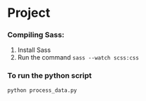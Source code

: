 # Project

### Compiling Sass:
1. Install Sass
2. Run the command `sass --watch scss:css`

### To run the python script
`python process_data.py`